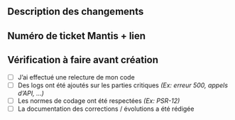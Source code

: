 ## Description des changements

## Numéro de ticket Mantis + lien

## Vérification à faire avant création

- [ ] J’ai effectué une relecture de mon code
- [ ] Des logs ont été ajoutés sur les parties critiques _(Ex: erreur 500, appels d’API, …)_
- [ ] Les normes de codage ont été respectées _(Ex: PSR-12)_
- [ ] La documentation des corrections / évolutions a été rédigée

